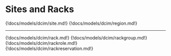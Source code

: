 # Sites and Racks

{!docs/models/dcim/site.md!}
{!docs/models/dcim/region.md!}

---

{!docs/models/dcim/rack.md!}
{!docs/models/dcim/rackgroup.md!}
{!docs/models/dcim/rackrole.md!}
{!docs/models/dcim/rackreservation.md!}
